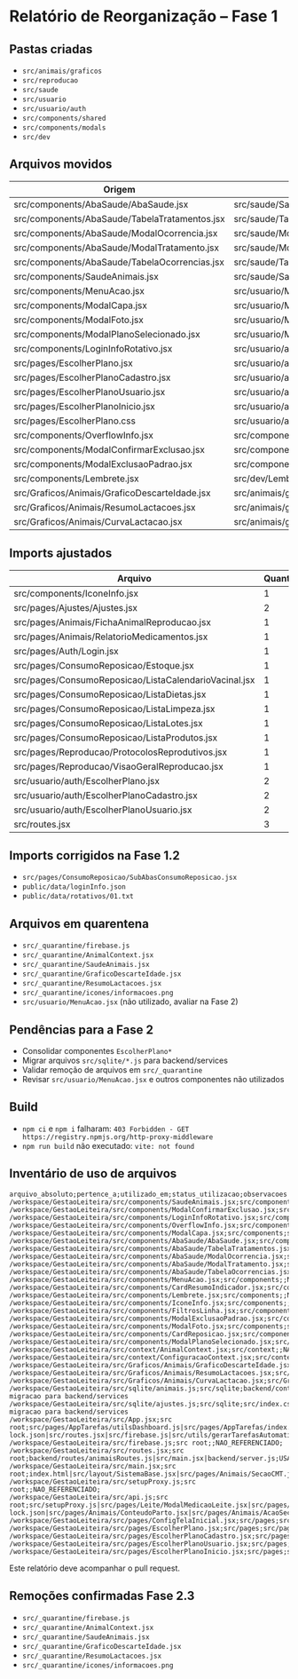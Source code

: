 # Relatório de Reorganização – Fase 1

## Pastas criadas
- `src/animais/graficos`
- `src/reproducao`
- `src/saude`
- `src/usuario`
- `src/usuario/auth`
- `src/components/shared`
- `src/components/modals`
- `src/dev`

## Arquivos movidos
| Origem | Destino | Status |
| ------ | ------- | ------ |
| src/components/AbaSaude/AbaSaude.jsx | src/saude/Saude.jsx | migrado |
| src/components/AbaSaude/TabelaTratamentos.jsx | src/saude/TabelaTratamentos.jsx | migrado |
| src/components/AbaSaude/ModalOcorrencia.jsx | src/saude/ModalOcorrencia.jsx | migrado |
| src/components/AbaSaude/ModalTratamento.jsx | src/saude/ModalTratamento.jsx | migrado |
| src/components/AbaSaude/TabelaOcorrencias.jsx | src/saude/TabelaOcorrencias.jsx | migrado |
| src/components/SaudeAnimais.jsx | src/saude/SaudeAnimais.jsx | migrado |
| src/components/MenuAcao.jsx | src/usuario/MenuAcao.jsx | migrado |
| src/components/ModalCapa.jsx | src/usuario/ModalCapa.jsx | migrado |
| src/components/ModalFoto.jsx | src/usuario/ModalFoto.jsx | migrado |
| src/components/ModalPlanoSelecionado.jsx | src/usuario/ModalPlanoSelecionado.jsx | migrado |
| src/components/LoginInfoRotativo.jsx | src/usuario/auth/LoginInfoRotativo.jsx | migrado |
| src/pages/EscolherPlano.jsx | src/usuario/auth/EscolherPlano.jsx | migrado |
| src/pages/EscolherPlanoCadastro.jsx | src/usuario/auth/EscolherPlanoCadastro.jsx | migrado |
| src/pages/EscolherPlanoUsuario.jsx | src/usuario/auth/EscolherPlanoUsuario.jsx | migrado |
| src/pages/EscolherPlanoInicio.jsx | src/usuario/auth/EscolherPlanoInicio.jsx | migrado |
| src/pages/EscolherPlano.css | src/usuario/auth/EscolherPlano.css | migrado |
| src/components/OverflowInfo.jsx | src/components/shared/OverflowInfo.jsx | migrado |
| src/components/ModalConfirmarExclusao.jsx | src/components/modals/ModalConfirmarExclusao.jsx | migrado |
| src/components/ModalExclusaoPadrao.jsx | src/components/modals/ModalExclusaoPadrao.jsx | migrado |
| src/components/Lembrete.jsx | src/dev/Lembrete.jsx | migrado |
| src/Graficos/Animais/GraficoDescarteIdade.jsx | src/animais/graficos/GraficoDescarteIdade.jsx | migrado |
| src/Graficos/Animais/ResumoLactacoes.jsx | src/animais/graficos/ResumoLactacoes.jsx | migrado |
| src/Graficos/Animais/CurvaLactacao.jsx | src/animais/graficos/CurvaLactacao.jsx | migrado |

## Imports ajustados
| Arquivo | Quantidade |
| ------- | ---------- |
| src/components/IconeInfo.jsx | 1 |
| src/pages/Ajustes/Ajustes.jsx | 2 |
| src/pages/Animais/FichaAnimalReproducao.jsx | 1 |
| src/pages/Animais/RelatorioMedicamentos.jsx | 1 |
| src/pages/Auth/Login.jsx | 1 |
| src/pages/ConsumoReposicao/Estoque.jsx | 1 |
| src/pages/ConsumoReposicao/ListaCalendarioVacinal.jsx | 1 |
| src/pages/ConsumoReposicao/ListaDietas.jsx | 1 |
| src/pages/ConsumoReposicao/ListaLimpeza.jsx | 1 |
| src/pages/ConsumoReposicao/ListaLotes.jsx | 1 |
| src/pages/ConsumoReposicao/ListaProdutos.jsx | 1 |
| src/pages/Reproducao/ProtocolosReprodutivos.jsx | 1 |
| src/pages/Reproducao/VisaoGeralReproducao.jsx | 1 |
| src/usuario/auth/EscolherPlano.jsx | 2 |
| src/usuario/auth/EscolherPlanoCadastro.jsx | 2 |
| src/usuario/auth/EscolherPlanoUsuario.jsx | 2 |
| src/routes.jsx | 3 |

## Imports corrigidos na Fase 1.2
- `src/pages/ConsumoReposicao/SubAbasConsumoReposicao.jsx`
- `public/data/loginInfo.json`
- `public/data/rotativos/01.txt`

## Arquivos em quarentena
- `src/_quarantine/firebase.js`
- `src/_quarantine/AnimalContext.jsx`
- `src/_quarantine/SaudeAnimais.jsx`
- `src/_quarantine/GraficoDescarteIdade.jsx`
- `src/_quarantine/ResumoLactacoes.jsx`
- `src/_quarantine/icones/informacoes.png`
- `src/usuario/MenuAcao.jsx` (não utilizado, avaliar na Fase 2)

## Pendências para a Fase 2
- Consolidar componentes `EscolherPlano*`
- Migrar arquivos `src/sqlite/*.js` para backend/services
- Validar remoção de arquivos em `src/_quarantine`
- Revisar `src/usuario/MenuAcao.jsx` e outros componentes não utilizados

## Build
- `npm ci` e `npm i` falharam: `403 Forbidden - GET https://registry.npmjs.org/http-proxy-middleware`
- `npm run build` não executado: `vite: not found`

## Inventário de uso de arquivos

```csv
arquivo_absoluto;pertence_a;utilizado_em;status_utilizacao;observacoes
/workspace/GestaoLeiteira/src/components/SaudeAnimais.jsx;src/components;;NAO_REFERENCIADO;
/workspace/GestaoLeiteira/src/components/ModalConfirmarExclusao.jsx;src/components;src/pages/ConsumoReposicao/ListaCalendarioVacinal.jsx|src/components/ModalExclusaoPadrao.jsx|src/pages/Animais/RelatorioMedicamentos.jsx|src/pages/Animais/FichaAnimalReproducao.jsx|src/pages/Reproducao/ProtocolosReprodutivos.jsx;USADO;
/workspace/GestaoLeiteira/src/components/LoginInfoRotativo.jsx;src/components;src/pages/Auth/Login.jsx;USADO;
/workspace/GestaoLeiteira/src/components/OverflowInfo.jsx;src/components;src/pages/Reproducao/VisaoGeralReproducao.jsx;USADO;
/workspace/GestaoLeiteira/src/components/ModalCapa.jsx;src/components;src/pages/Ajustes/Ajustes.jsx;USADO;
/workspace/GestaoLeiteira/src/components/AbaSaude/AbaSaude.jsx;src/components;;NAO_REFERENCIADO;
/workspace/GestaoLeiteira/src/components/AbaSaude/TabelaTratamentos.jsx;src/components;src/components/AbaSaude/AbaSaude.jsx|src/pages/Saude/TabelaTratamentos.jsx;USADO;
/workspace/GestaoLeiteira/src/components/AbaSaude/ModalOcorrencia.jsx;src/components;src/components/AbaSaude/AbaSaude.jsx|src/pages/Saude/ModalOcorrencia.jsx;USADO;
/workspace/GestaoLeiteira/src/components/AbaSaude/ModalTratamento.jsx;src/components;src/components/AbaSaude/AbaSaude.jsx|src/pages/Saude/ModalTratamento.jsx;USADO;
/workspace/GestaoLeiteira/src/components/AbaSaude/TabelaOcorrencias.jsx;src/components;src/pages/Saude/TabelaOcorrencias.jsx|src/components/AbaSaude/AbaSaude.jsx;USADO;
/workspace/GestaoLeiteira/src/components/MenuAcao.jsx;src/components;;NAO_REFERENCIADO;
/workspace/GestaoLeiteira/src/components/CardResumoIndicador.jsx;src/components;;NAO_REFERENCIADO;
/workspace/GestaoLeiteira/src/components/Lembrete.jsx;src/components;;NAO_REFERENCIADO;
/workspace/GestaoLeiteira/src/components/IconeInfo.jsx;src/components;;NAO_REFERENCIADO;
/workspace/GestaoLeiteira/src/components/FiltrosLinha.jsx;src/components;;NAO_REFERENCIADO;
/workspace/GestaoLeiteira/src/components/ModalExclusaoPadrao.jsx;src/components;src/pages/ConsumoReposicao/ListaLotes.jsx|src/pages/ConsumoReposicao/ListaLimpeza.jsx|src/pages/ConsumoReposicao/ListaDietas.jsx|src/pages/ConsumoReposicao/Estoque.jsx|src/pages/ConsumoReposicao/ListaProdutos.jsx;USADO;
/workspace/GestaoLeiteira/src/components/ModalFoto.jsx;src/components;src/pages/Ajustes/Ajustes.jsx;USADO;
/workspace/GestaoLeiteira/src/components/CardReposicao.jsx;src/components;;NAO_REFERENCIADO;
/workspace/GestaoLeiteira/src/components/ModalPlanoSelecionado.jsx;src/components;src/pages/EscolherPlanoCadastro.jsx|src/pages/EscolherPlanoUsuario.jsx;USADO;
/workspace/GestaoLeiteira/src/context/AnimalContext.jsx;src/context;;NAO_REFERENCIADO;
/workspace/GestaoLeiteira/src/context/ConfiguracaoContext.jsx;src/context;src/pages/Ajustes/SecaoIdentidade.jsx|src/pages/Ajustes/SecaoPermissoes.jsx|src/pages/Ajustes/SecaoPreferenciasGerais.jsx|src/pages/Ajustes/SecaoConfiguracoesVisuais.jsx|src/pages/Ajustes/SecaoNotificacoes.jsx|src/pages/Ajustes/Ajustes.jsx|src/main.jsx|src/layout/NavegacaoPrincipal.jsx|src/pages/Animais/SubAbasAnimais.jsx|src/pages/Relatorios/SubAbasRelatorios.jsx|src/pages/Reproducao/SubAbasReproducao.jsx|src/pages/Saude/SubAbasSaude.jsx|src/pages/ConsumoReposicao/SubAbasConsumoReposicao.jsx;USADO;
/workspace/GestaoLeiteira/src/Graficos/Animais/GraficoDescarteIdade.jsx;src/Graficos;;NAO_REFERENCIADO;
/workspace/GestaoLeiteira/src/Graficos/Animais/ResumoLactacoes.jsx;src/Graficos;;NAO_REFERENCIADO;
/workspace/GestaoLeiteira/src/Graficos/Animais/CurvaLactacao.jsx;src/Graficos;src/pages/Animais/GraficoCurvaLactacao.jsx|src/pages/Animais/FichaAnimalLeite.jsx;USADO;
/workspace/GestaoLeiteira/src/sqlite/animais.js;src/sqlite;backend/controllers/animaisController.js|backend/routes/animaisRoutes.js|backend/routes/rotasExtras.js|backend/routes/adminRoutes.js|src/pages/Saude/AlertasSaude.jsx|src/pages/Leite/ModalMedicaoLeite.jsx|src/pages/Saude/ModalTratamento.jsx|src/pages/Saude/ModalOcorrencia.jsx|src/pages/Leite/ControleLeiteiro.jsx|src/pages/Leite/AbaCCS.jsx|src/pages/Saude/AlertaSaude.jsx|src/pages/Leite/AbaRegistroCMT.jsx|src/pages/Saude/Saude.jsx|backend/server.js|src/pages/AppTarefas/utilsDashboard.js|src/pages/AppTarefas/DashboardAlertas.jsx|src/pages/AppTarefas/DashboardEventos.jsx|src/pages/AppTarefas/DashboardCards.jsx|backend/db.js|src/pages/AppTarefas/index.jsx|src/pages/AppTarefas/DashboardGraficos.jsx|src/pages/AppTarefas/componentes/GraficosRepro.jsx|backend/models/Produtor.js|src/pages/AppTarefas/componentes/InsightsInteligentes.jsx|backend/models/animaisModel.js|backend/models/eventosModel.js|src/pages/ConsumoReposicao/CadastroDietas.jsx|backend/services/reproducaoService.js|src/pages/ConsumoReposicao/ModalInfoLote.jsx|src/pages/Animais/ModalCadastroBezerro.jsx|src/pages/Animais/PainelLateralCadastro.jsx|src/pages/Animais/ConteudoExportarDados.jsx|src/pages/Animais/ConteudoInativas.jsx|src/pages/ConsumoReposicao/ModalExamesSanitarios.jsx|src/pages/Animais/AcaoParto.jsx|src/pages/Animais/ConteudoSaidaAnimal.jsx|src/pages/Animais/ConteudoParto.jsx|src/pages/Animais/ConteudoEntradaAnimal.jsx|src/pages/Animais/index.jsx|src/pages/Animais/utilsAnimais.js|src/pages/Animais/ConteudoSecagem.jsx|src/layout/NavegacaoPrincipal.jsx|src/pages/Animais/ModalEditarAnimal.jsx|src/pages/Animais/ConteudoImportarPDF.jsx|src/pages/Animais/ConteudoRelatorio.jsx|src/pages/Animais/CadastroBasicoAnimal.jsx|src/Graficos/Animais/GraficoDescarteIdade.jsx|src/pages/Relatorios/RelatorioReprodutivo.jsx|src/pages/Relatorios/RelatorioMovimentacaoAnimais.jsx|src/components/SaudeAnimais.jsx|src/routes.jsx|src/utils/verificarAlertaEstoque.js|src/context/AnimalContext.jsx|src/utils/apiFuncoes.js|src/pages/Reproducao/ProtocolosReprodutivos.jsx|src/utils/gerarTarefasAutomaticas.js|src/pages/Reproducao/utilsReproducao.js|src/utils/historico.js|src/pages/Reproducao/VisaoGeralReproducao.jsx|src/utils/gerarEventosCalendario.js|src/utils/registroReproducao.js|src/utils/cacheAnimais.js|src/pages/Calendario/CalendarioAtividades.jsx;USADO;avaliar migracao para backend/services
/workspace/GestaoLeiteira/src/sqlite/ajustes.js;src/sqlite;src/index.css|src/utils/verificarAlertaEstoque.js|src/utils/configUsuario.js|src/routes.jsx|src/layout/NavegacaoPrincipal.jsx|backend/routes/mockRoutes.js|src/pages/ConsumoReposicao/AjustesEstoque.jsx;USADO;avaliar migracao para backend/services
/workspace/GestaoLeiteira/src/App.jsx;src root;src/pages/AppTarefas/utilsDashboard.js|src/pages/AppTarefas/index.jsx|src/pages/AppTarefas/TarefasCentrais.jsx|package-lock.json|src/routes.jsx|src/firebase.js|src/utils/gerarTarefasAutomaticas.js;USADO;
/workspace/GestaoLeiteira/src/firebase.js;src root;;NAO_REFERENCIADO;
/workspace/GestaoLeiteira/src/routes.jsx;src root;backend/routes/animaisRoutes.js|src/main.jsx|backend/server.js;USADO;
/workspace/GestaoLeiteira/src/main.jsx;src root;index.html|src/layout/SistemaBase.jsx|src/pages/Animais/SecaoCMT.jsx|src/pages/Animais/GraficoIAPorCiclo.jsx|src/firebase.js|src/pages/Animais/GraficoDELporLactacao.jsx|src/pages/Animais/LinhaDoTempoReprodutiva.jsx|backend/server.js|backend/package.json;USADO;
/workspace/GestaoLeiteira/src/setupProxy.js;src root;;NAO_REFERENCIADO;
/workspace/GestaoLeiteira/src/api.js;src root;src/setupProxy.js|src/pages/Leite/ModalMedicaoLeite.jsx|src/pages/Leite/utilsMastite.js|src/pages/Leite/GuiaMastite.jsx|src/pages/Leite/ModalFiltroLoteInteligente.jsx|src/pages/Leite/ControleLeiteiro.jsx|src/pages/Leite/AbaRegistroCMT.jsx|src/pages/AppTarefas/utilsDashboard.js|backend/server.js|src/pages/Animais/ModalCadastroBezerro.jsx|src/pages/Animais/ModalCadastroSecagem.jsx|src/pages/Animais/ConteudoExportarDados.jsx|src/pages/Animais/ImportarFichaTouro.jsx|src/pages/Animais/FichaAnimalReproducao.jsx|src/pages/Animais/ConteudoPlantel.jsx|src/pages/Animais/AcaoParto.jsx|index.html|src/pages/Animais/ModalHistoricoCompleto.jsx|package-lock.json|src/pages/Animais/ConteudoParto.jsx|src/pages/Animais/AcaoSecagem.jsx|src/pages/Animais/ConteudoSecagem.jsx|src/pages/Animais/ModalRegistrarParto.jsx|src/pages/Animais/CadastroBasicoAnimal.jsx|src/pages/Animais/RelatorioMedicamentos.jsx|src/styles/filtros.css|src/pages/Admin/ListaUsuarios.jsx|src/pages/Animais/AbrirFichaTouro.jsx|src/pages/Admin/RelatorioAdmin.jsx|src/pages/Admin/PainelAprovacaoAdmin.jsx|src/firebase.js|src/pages/Admin/PainelAprovacoesPendentes.jsx|src/pages/Animais/FichaComplementarAnimal.jsx|src/pages/Fazenda/Fazenda.jsx|src/pages/Animais/ModalEditarAnimal.jsx|src/pages/Admin/PainelPlanosAdmin.jsx|src/pages/EscolherPlanoCadastro.jsx|src/pages/Admin/AdminPainel.jsx|src/utils/backendApi.js|src/utils/apiFuncoes.js|src/utils/db.js|src/utils/gerarTarefasAutomaticas.js|src/utils/financeiro.js|src/utils/registroReproducao.js|src/pages/Reproducao/ModalConfiguracaoPEV.jsx|src/utils/cacheAnimais.js|src/pages/Reproducao/ProtocolosReprodutivos.jsx|src/pages/Reproducao/ModalCadastroProtocolo.jsx|src/pages/Reproducao/ModalRegistrarOcorrencia.jsx|src/pages/Reproducao/VisaoGeralReproducao.jsx|src/pages/Reproducao/ModalLancamentoDiagnostico.jsx|src/pages/EscolherPlano.jsx|src/pages/EscolherPlanoUsuario.jsx|src/pages/StatusPlanoUsuario.jsx|src/pages/Auth/EsqueciSenha.jsx|src/pages/Auth/Cadastro.jsx|src/pages/Auth/BemVindo.jsx|src/pages/Auth/VerificarEmail.jsx|src/pages/Auth/Login.jsx|src/pages/Financeiro/LivroCaixa.jsx|src/pages/Bezerras/index.jsx|src/pages/Financeiro/ResumoRapido.jsx|src/pages/Calendario/CalendarioAtividades.jsx;USADO;
/workspace/GestaoLeiteira/src/pages/ConfigTelaInicial.jsx;src/pages;src/routes.jsx;USADO;
/workspace/GestaoLeiteira/src/pages/EscolherPlano.jsx;src/pages;src/pages/EscolherPlanoUsuario.jsx|src/pages/EscolherPlanoInicio.jsx|src/pages/EscolherPlanoCadastro.jsx|src/routes.jsx;USADO;
/workspace/GestaoLeiteira/src/pages/EscolherPlanoCadastro.jsx;src/pages;src/routes.jsx;USADO;
/workspace/GestaoLeiteira/src/pages/EscolherPlanoUsuario.jsx;src/pages;src/routes.jsx;USADO;
/workspace/GestaoLeiteira/src/pages/EscolherPlanoInicio.jsx;src/pages;src/routes.jsx;USADO;
```

Este relatório deve acompanhar o pull request.

## Remoções confirmadas Fase 2.3
- `src/_quarantine/firebase.js`
- `src/_quarantine/AnimalContext.jsx`
- `src/_quarantine/SaudeAnimais.jsx`
- `src/_quarantine/GraficoDescarteIdade.jsx`
- `src/_quarantine/ResumoLactacoes.jsx`
- `src/_quarantine/icones/informacoes.png`
